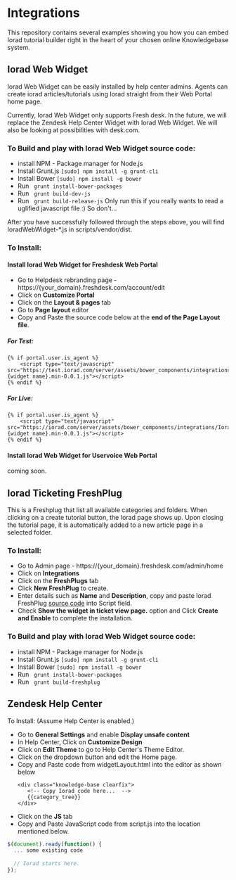 # Integrations
This repository contains several examples showing you how you can embed Iorad tutorial builder right in the heart of your chosen online Knowledgebase system.

## Iorad Web Widget

Iorad Web Widget can be easily installed by help center admins. Agents can create iorad articles/tutorials using Iorad straight from their Web Portal home page.

Currently, Iorad Web Widget only supports Fresh desk.
In the future, we will replace the Zendesk Help Center Widget with Iorad Web Widget. We will also be looking at possibilities with desk.com.

### To Build and play with Iorad Web Widget source code:
* install NPM - Package manager for Node.js
* Install Grunt.js ```[sudo] npm install -g grunt-cli```
* Install Bower ```[sudo] npm install -g bower```
* Run ``` grunt install-bower-packages```
* Run ``` grunt build-dev-js```
* Run ``` grunt build-release-js``` Only run this if you really wants to read a uglified javascript file :) So don't...

After you have successfully followed through the steps above, you will find IoradWebWidget-*.js in scripts/vendor/dist.

### To Install:

#### Install Iorad Web Widget for Freshdesk Web Portal
* Go to Helpdesk rebranding page - https://{your_domain}.freshdesk.com/account/edit
* Click on **Customize Portal**
* Click on the **Layout & pages** tab
* Go to **Page layout** editor
* Copy and Paste the source code below at the **end of the Page Layout file**.
##### For Test:
```
{% if portal.user.is_agent %}
	<script type="text/javascript" src="https://test.iorad.com/server/assets/bower_components/integrations/IoradWebWidget/dist/IoradWebWidget-{widget name}.min-0.0.1.js"></script>
{% endif %}
```
##### For Live:
```
{% if portal.user.is_agent %}
	<script type="text/javascript" src="https://iorad.com/server/assets/bower_components/integrations/IoradWebWidget/dist/IoradWebWidget-{widget name}.min-0.0.1.js"></script>
{% endif %}
```

#### Install Iorad Web Widget for Uservoice Web Portal
coming soon.

## Iorad Ticketing FreshPlug

This is a Freshplug that list all available categories and folders. When clicking on a create tutorial button, the Iorad page shows up. Upon closing the tutorial page, it is automatically added to a new article page in a selected folder.

### To Install:
* Go to Admin page - https://{your_domain}.freshdesk.com/admin/home
* Click on **Integrations**
* Click on the **FreshPlugs** tab
* Click **New FreshPlug** to create.
* Enter details such as **Name** and **Description**, copy and paste Iorad FreshPlug [source code](https://github.com/iorad/integrations/blob/master/iorad_ticketing_freshplug/iorad_ticketing_freshplug/dist/ioradTicketingFreshplug.txt) into Script field.
* Check **Show the widget in ticket view page.** option and Click **Create and Enable** to complete the installation.
 
### To Build and play with Iorad Web Widget source code:
* install NPM - Package manager for Node.js
* Install Grunt.js ```[sudo] npm install -g grunt-cli```
* Install Bower ```[sudo] npm install -g bower```
* Run ``` grunt install-bower-packages```
* Run ``` grunt build-freshplug```

## Zendesk Help Center

To Install: (Assume Help Center is enabled.)
* Go to **General Settings** and enable **Display unsafe content**
* In Help Center, Click on **Customize Design**
* Click on **Edit Theme** to go to Help Center's Theme Editor.
* Click on the dropdown button and edit the Home page.
* Copy and Paste code from widgetLayout.html into the editor as shown below
  ``` 
  <div class="knowledge-base clearfix">
     <!-- Copy Iorad code here...  -->
     {{category_tree}}
  </div>
  ```
* Click on the **JS** tab
* Copy and Paste JavaScript code from script.js into the location mentioned below.
``` Javascript
$(document).ready(function() {
  ... some existing code
  
  // Iorad starts here.
});
```
